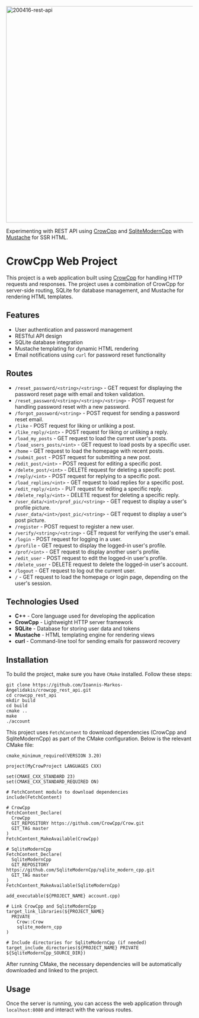 <img width="584" alt="200416-rest-api" src="https://github.com/Mark-AAAA/crowcpp_rest_api/assets/52075807/290c389a-1c52-4b43-bcf6-4219ca5a44f5">
<p>Experimenting with REST API using <a href="https://github.com/CrowCpp/Crow">CrowCpp</a> and <a href="https://github.com/SqliteModernCpp/sqlite_modern_cpp">SqliteModernCpp</a> with <a href="https://github.com/mustache/spec">Mustache</a> for SSR HTML.</p>
<h1>CrowCpp Web Project</h1>

<p>This project is a web application built using <a href="https://crowcpp.org/">CrowCpp</a> for handling HTTP requests and responses. The project uses a combination of CrowCpp for server-side routing, SQLite for database management, and Mustache for rendering HTML templates.</p>

<h2>Features</h2>
<ul>
  <li>User authentication and password management</li>
  <li>RESTful API design</li>
  <li>SQLite database integration</li>
  <li>Mustache templating for dynamic HTML rendering</li>
  <li>Email notifications using <code>curl</code> for password reset functionality</li>
</ul>

<h2>Routes</h2>
<ul>
  <li><code>/reset_password/&lt;string&gt;/&lt;string&gt;</code> - GET request for displaying the password reset page with email and token validation.</li>
  <li><code>/reset_password/&lt;string&gt;/&lt;string&gt;/&lt;string&gt;</code> - POST request for handling password reset with a new password.</li>
  <li><code>/forgot_password/&lt;string&gt;</code> - POST request for sending a password reset email.</li>
  <li><code>/like</code> - POST request for liking or unliking a post.</li>
  <li><code>/like_reply/&lt;int&gt;</code> - POST request for liking or unliking a reply.</li>
  <li><code>/load_my_posts</code> - GET request to load the current user's posts.</li>
  <li><code>/load_users_posts/&lt;int&gt;</code> - GET request to load posts by a specific user.</li>
  <li><code>/home</code> - GET request to load the homepage with recent posts.</li>
  <li><code>/submit_post</code> - POST request for submitting a new post.</li>
  <li><code>/edit_post/&lt;int&gt;</code> - POST request for editing a specific post.</li>
  <li><code>/delete_post/&lt;int&gt;</code> - DELETE request for deleting a specific post.</li>
  <li><code>/reply/&lt;int&gt;</code> - POST request for replying to a specific post.</li>
  <li><code>/load_replies/&lt;int&gt;</code> - GET request to load replies for a specific post.</li>
  <li><code>/edit_reply/&lt;int&gt;</code> - PUT request for editing a specific reply.</li>
  <li><code>/delete_reply/&lt;int&gt;</code> - DELETE request for deleting a specific reply.</li>
  <li><code>/user_data/&lt;int&gt;/prof_pic/&lt;string&gt;</code> - GET request to display a user's profile picture.</li>
  <li><code>/user_data/&lt;int&gt;/post_pic/&lt;string&gt;</code> - GET request to display a user's post picture.</li>
  <li><code>/register</code> - POST request to register a new user.</li>
  <li><code>/verify/&lt;string&gt;/&lt;string&gt;</code> - GET request for verifying the user's email.</li>
  <li><code>/login</code> - POST request for logging in a user.</li>
  <li><code>/profile</code> - GET request to display the logged-in user's profile.</li>
  <li><code>/prof/&lt;int&gt;</code> - GET request to display another user's profile.</li>
  <li><code>/edit_user</code> - POST request to edit the logged-in user's profile.</li>
  <li><code>/delete_user</code> - DELETE request to delete the logged-in user's account.</li>
  <li><code>/logout</code> - GET request to log out the current user.</li>
  <li><code>/</code> - GET request to load the homepage or login page, depending on the user's session.</li>
</ul>

<h2>Technologies Used</h2>
<ul>
  <li><strong>C++</strong> - Core language used for developing the application</li>
  <li><strong>CrowCpp</strong> - Lightweight HTTP server framework</li>
  <li><strong>SQLite</strong> - Database for storing user data and tokens</li>
  <li><strong>Mustache</strong> - HTML templating engine for rendering views</li>
  <li><strong>curl</strong> - Command-line tool for sending emails for password recovery</li>
</ul>

<h2>Installation</h2>
<p>To build the project, make sure you have <code>CMake</code> installed. Follow these steps:</p>

<pre><code>git clone https://github.com/Ioannis-Markos-Angelidakis/crowcpp_rest_api.git
cd crowcpp_rest_api
mkdir build
cd build
cmake ..
make
./account
</code></pre>

<p>This project uses <code>FetchContent</code> to download dependencies (CrowCpp and SqliteModernCpp) as part of the CMake configuration. Below is the relevant CMake file:</p>

<pre><code>cmake_minimum_required(VERSION 3.20)

project(MyCrowProject LANGUAGES CXX)

set(CMAKE_CXX_STANDARD 23)
set(CMAKE_CXX_STANDARD_REQUIRED ON)

# FetchContent module to download dependencies
include(FetchContent)

# CrowCpp
FetchContent_Declare(
  CrowCpp
  GIT_REPOSITORY https://github.com/CrowCpp/Crow.git
  GIT_TAG master 
)
FetchContent_MakeAvailable(CrowCpp)

# SqliteModernCpp
FetchContent_Declare(
  SqliteModernCpp
  GIT_REPOSITORY https://github.com/SqliteModernCpp/sqlite_modern_cpp.git
  GIT_TAG master  
)
FetchContent_MakeAvailable(SqliteModernCpp)

add_executable(${PROJECT_NAME} account.cpp)

# Link CrowCpp and SqliteModernCpp
target_link_libraries(${PROJECT_NAME}
  PRIVATE
    Crow::Crow
    sqlite_modern_cpp
)

# Include directories for SqliteModernCpp (if needed)
target_include_directories(${PROJECT_NAME} PRIVATE ${SqliteModernCpp_SOURCE_DIR})
</code></pre>

<p>After running CMake, the necessary dependencies will be automatically downloaded and linked to the project.</p>

<h2>Usage</h2>
<p>Once the server is running, you can access the web application through <code>localhost:8080</code> and interact with the various routes.</p>
